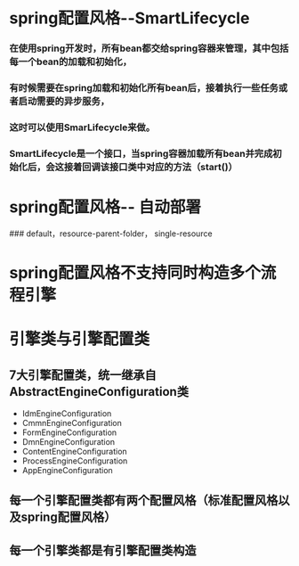 # spring配置风格--SmartLifecycle

### 在使用spring开发时，所有bean都交给spring容器来管理，其中包括每一个bean的加载和初始化，
### 有时候需要在spring加载和初始化所有bean后，接着执行一些任务或者启动需要的异步服务，
### 这时可以使用SmarLifecycle来做。
### SmartLifecycle是一个接口，当spring容器加载所有bean并完成初始化后，会这接着回调该接口类中对应的方法（start()）

# spring配置风格-- 自动部署
<property name="deploymentResources" value="classpath*:.*.bpmn20.xml"/>
<property name="deploymentMode" value=default"/>
### default，resource-parent-folder， single-resource

# spring配置风格不支持同时构造多个流程引擎

# 引擎类与引擎配置类
## 7大引擎配置类，统一继承自AbstractEngineConfiguration类
* IdmEngineConfiguration
* CmmnEngineConfiguration
* FormEngineConfiguration
* DmnEngineConfiguration
* ContentEngineConfiguration
* ProcessEngineConfiguration
* AppEngineConfiguration

## 每一个引擎配置类都有两个配置风格（标准配置风格以及spring配置风格）
## 每一个引擎类都是有引擎配置类构造
